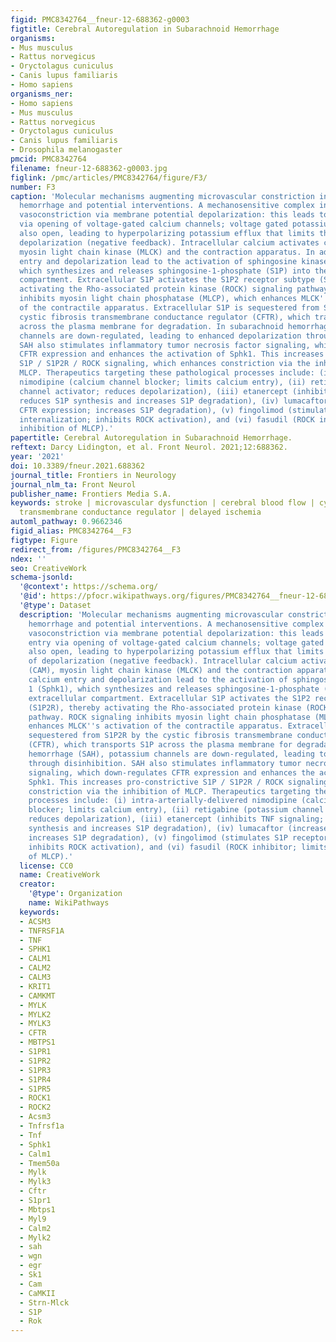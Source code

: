 ```yaml
---
figid: PMC8342764__fneur-12-688362-g0003
figtitle: Cerebral Autoregulation in Subarachnoid Hemorrhage
organisms:
- Mus musculus
- Rattus norvegicus
- Oryctolagus cuniculus
- Canis lupus familiaris
- Homo sapiens
organisms_ner:
- Homo sapiens
- Mus musculus
- Rattus norvegicus
- Oryctolagus cuniculus
- Canis lupus familiaris
- Drosophila melanogaster
pmcid: PMC8342764
filename: fneur-12-688362-g0003.jpg
figlink: /pmc/articles/PMC8342764/figure/F3/
number: F3
caption: 'Molecular mechanisms augmenting microvascular constriction in subarachnoid
  hemorrhage and potential interventions. A mechanosensitive complex initiates myogenic
  vasoconstriction via membrane potential depolarization: this leads to calcium entry
  via opening of voltage-gated calcium channels; voltage gated potassium channels
  also open, leading to hyperpolarizing potassium efflux that limits the extent of
  depolarization (negative feedback). Intracellular calcium activates calmodulin (CAM),
  myosin light chain kinase (MLCK) and the contraction apparatus. In addition, calcium
  entry and depolarization lead to the activation of sphingosine kinase 1 (Sphk1),
  which synthesizes and releases sphingosine-1-phosphate (S1P) into the extracellular
  compartment. Extracellular S1P activates the S1P2 receptor subtype (S1P2R), thereby
  activating the Rho-associated protein kinase (ROCK) signaling pathway. ROCK signaling
  inhibits myosin light chain phosphatase (MLCP), which enhances MLCK''s activation
  of the contractile apparatus. Extracellular S1P is sequestered from S1P2R by the
  cystic fibrosis transmembrane conductance regulator (CFTR), which transports S1P
  across the plasma membrane for degradation. In subarachnoid hemorrhage (SAH), potassium
  channels are down-regulated, leading to enhanced depolarization through disinhibition.
  SAH also stimulates inflammatory tumor necrosis factor signaling, which down-regulates
  CFTR expression and enhances the activation of Sphk1. This increases pro-constrictive
  S1P / S1P2R / ROCK signaling, which enhances constriction via the inhibition of
  MLCP. Therapeutics targeting these pathological processes include: (i) intra-arterially-delivered
  nimodipine (calcium channel blocker; limits calcium entry), (ii) retigabine (potassium
  channel activator; reduces depolarization), (iii) etanercept (inhibits TNF signaling;
  reduces S1P synthesis and increases S1P degradation), (iv) lumacaftor (increases
  CFTR expression; increases S1P degradation), (v) fingolimod (stimulates S1P receptor
  internalization; inhibits ROCK activation), and (vi) fasudil (ROCK inhibitor; limits
  inhibition of MLCP).'
papertitle: Cerebral Autoregulation in Subarachnoid Hemorrhage.
reftext: Darcy Lidington, et al. Front Neurol. 2021;12:688362.
year: '2021'
doi: 10.3389/fneur.2021.688362
journal_title: Frontiers in Neurology
journal_nlm_ta: Front Neurol
publisher_name: Frontiers Media S.A.
keywords: stroke | microvascular dysfunction | cerebral blood flow | cystic fibrosis
  transmembrane conductance regulator | delayed ischemia
automl_pathway: 0.9662346
figid_alias: PMC8342764__F3
figtype: Figure
redirect_from: /figures/PMC8342764__F3
ndex: ''
seo: CreativeWork
schema-jsonld:
  '@context': https://schema.org/
  '@id': https://pfocr.wikipathways.org/figures/PMC8342764__fneur-12-688362-g0003.html
  '@type': Dataset
  description: 'Molecular mechanisms augmenting microvascular constriction in subarachnoid
    hemorrhage and potential interventions. A mechanosensitive complex initiates myogenic
    vasoconstriction via membrane potential depolarization: this leads to calcium
    entry via opening of voltage-gated calcium channels; voltage gated potassium channels
    also open, leading to hyperpolarizing potassium efflux that limits the extent
    of depolarization (negative feedback). Intracellular calcium activates calmodulin
    (CAM), myosin light chain kinase (MLCK) and the contraction apparatus. In addition,
    calcium entry and depolarization lead to the activation of sphingosine kinase
    1 (Sphk1), which synthesizes and releases sphingosine-1-phosphate (S1P) into the
    extracellular compartment. Extracellular S1P activates the S1P2 receptor subtype
    (S1P2R), thereby activating the Rho-associated protein kinase (ROCK) signaling
    pathway. ROCK signaling inhibits myosin light chain phosphatase (MLCP), which
    enhances MLCK''s activation of the contractile apparatus. Extracellular S1P is
    sequestered from S1P2R by the cystic fibrosis transmembrane conductance regulator
    (CFTR), which transports S1P across the plasma membrane for degradation. In subarachnoid
    hemorrhage (SAH), potassium channels are down-regulated, leading to enhanced depolarization
    through disinhibition. SAH also stimulates inflammatory tumor necrosis factor
    signaling, which down-regulates CFTR expression and enhances the activation of
    Sphk1. This increases pro-constrictive S1P / S1P2R / ROCK signaling, which enhances
    constriction via the inhibition of MLCP. Therapeutics targeting these pathological
    processes include: (i) intra-arterially-delivered nimodipine (calcium channel
    blocker; limits calcium entry), (ii) retigabine (potassium channel activator;
    reduces depolarization), (iii) etanercept (inhibits TNF signaling; reduces S1P
    synthesis and increases S1P degradation), (iv) lumacaftor (increases CFTR expression;
    increases S1P degradation), (v) fingolimod (stimulates S1P receptor internalization;
    inhibits ROCK activation), and (vi) fasudil (ROCK inhibitor; limits inhibition
    of MLCP).'
  license: CC0
  name: CreativeWork
  creator:
    '@type': Organization
    name: WikiPathways
  keywords:
  - ACSM3
  - TNFRSF1A
  - TNF
  - SPHK1
  - CALM1
  - CALM2
  - CALM3
  - KRIT1
  - CAMKMT
  - MYLK
  - MYLK2
  - MYLK3
  - CFTR
  - MBTPS1
  - S1PR1
  - S1PR2
  - S1PR3
  - S1PR4
  - S1PR5
  - ROCK1
  - ROCK2
  - Acsm3
  - Tnfrsf1a
  - Tnf
  - Sphk1
  - Calm1
  - Tmem50a
  - Mylk
  - Mylk3
  - Cftr
  - S1pr1
  - Mbtps1
  - Myl9
  - Calm2
  - Mylk2
  - sah
  - wgn
  - egr
  - Sk1
  - Cam
  - CaMKII
  - Strn-Mlck
  - S1P
  - Rok
---
```

